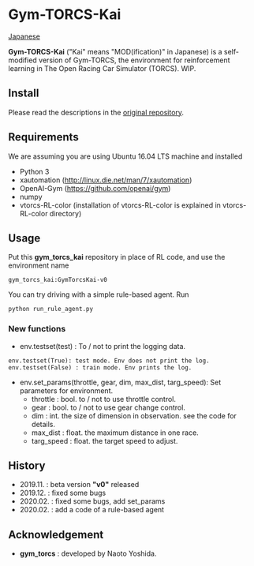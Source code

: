 # Gym-TORCS-Kai

[Japanese](README_ja.md)

**Gym-TORCS-Kai** ("Kai" means "MOD(ification)" in Japanese) is a self-modified version of Gym-TORCS, the environment for reinforcement learning in The Open Racing Car Simulator (TORCS).
WIP.


## Install
Please read the descriptions in the [original repository](https://github.com/ugo-nama-kun/gym_torcs).

## Requirements
We are assuming you are using Ubuntu 16.04 LTS machine and installed
* Python 3
* xautomation (http://linux.die.net/man/7/xautomation)
* OpenAI-Gym (https://github.com/openai/gym)
* numpy
* vtorcs-RL-color (installation of vtorcs-RL-color is explained in vtorcs-RL-color directory)

## Usage
Put this **gym_torcs_kai** repository in place of RL code, and use the environment name

```
gym_torcs_kai:GymTorcsKai-v0
```

You can try driving with a simple rule-based agent. Run

```
python run_rule_agent.py
```

### New functions

- env.testset(test) : To / not to print the logging data.

```
env.testset(True): test mode. Env does not print the log.
env.testset(False) : train mode. Env prints the log. 
```

- env.set_params(throttle, gear, dim, max_dist, targ_speed): Set parameters for environment.
  - throttle : bool. to / not to use throttle control.
  - gear : bool. to / not to use gear change control.
  - dim : int. the size of dimension in observation. see the code for details.
  - max_dist : float. the maximum distance in one race.
  - targ_speed : float. the target speed to adjust.

## History
- 2019.11. : beta version **"v0"** released
- 2019.12. : fixed some bugs
- 2020.02. : fixed some bugs, add set_params
- 2020.02. : add a code of a rule-based agent

## Acknowledgement
- **gym_torcs** : developed by Naoto Yoshida.


